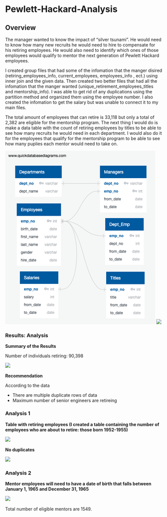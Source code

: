 # Pewlett-Hackard-Analysis

## Overview

The manager wanted to know the impact of “silver tsunami”. He would need to know how many new recruits he would need to hire to compensate for his retiring employees. He would also need to identify which ones of those employees would qualify to mentor the next generation of Pewlett Hackard employees.
  
I created group files that had some of the infomation that the manger disired (retiring_employees_info, current_employees, employees_info , ect.) using inner join and the given data. Then created two better files that had all the infomation that the manger wanted (unique_retirement_employees_titles and mentorship_info). I was able to get rid of any duplications using the partition method and organized them using the employee number. I also created the infomation to get the salary but was unable to connect it to my main files. 

The total amount of employees that can retire is 33,118 but only a total of 2,382 are eligible for the mentorship program. The next thing I would do is make a data table with the count of retiring employees by titles to be able to see how many recruits he would need in each department. I would also do it for the employees that qualify for the mentorship program to be able to see how many puplies each mentor would need to take on.

![](EmployeeDB.png)
![](Employee_table.png)


### Results: Analysis

**Summary of the Results**

Number of individuals retiring: 90,398

![](num_mentors.png)

**Recommendation**

According to the data 
- There are multiple duplicate rows of data
- Maximum number of senior engineers are retireing


### Analysis 1

**Table with retiring employees (I created a table containing the number of employees who are about to retire: those born 1952-1955)**


![](about_retire.png)

**No duplicates**

![](filter_duplicate.png)

### Analysis 2

**Mentor employees will need to have a date of birth that falls between January 1, 1965 and December 31, 1965**

![](eligible_mentors.png)

Total number of eligible mentors are 1549. 

